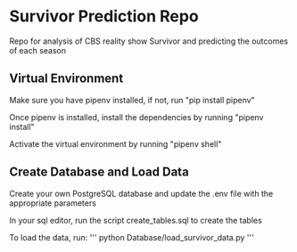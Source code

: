 # Survivor Prediction Repo
Repo for analysis of CBS reality show Survivor and predicting the outcomes of each season

## Virtual Environment
Make sure you have pipenv installed, if not, run "pip install pipenv"

Once pipenv is installed, install the dependencies by running "pipenv install"

Activate the virtual environment by running "pipenv shell"

## Create Database and Load Data
Create your own PostgreSQL database and update the .env file with the appropriate parameters

In your sql editor, run the script create_tables.sql to create the tables

To load the data, run: 
'''
python Database/load_survivor_data.py
'''